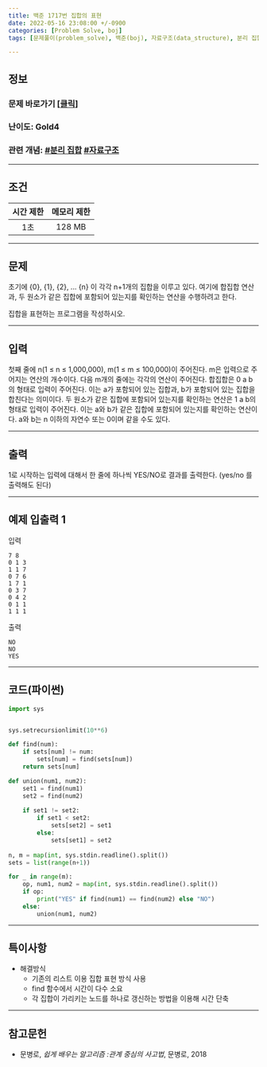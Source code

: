 ```yaml
---
title: 백준 1717번 집합의 표현
date: 2022-05-16 23:08:00 +/-0900
categories: [Problem Solve, boj]
tags: [문제풀이(problem_solve), 백준(boj), 자료구조(data_structure), 분리 집합(disjoint_set)]

---
```

## 정보
### 문제 바로가기 [[클릭](https://www.acmicpc.net/problem/1717)]
### 난이도: Gold4
### 관련 개념: [#분리 집합](https://www.acmicpc.net/problemset?sort=ac_desc&algo=81) [#자료구조](https://www.acmicpc.net/problemset?sort=ac_desc&algo=175)

---
## 조건

시간 제한|메모리 제한
:---:|:---:
1초|128 MB

---
## 문제
초기에 {0}, {1}, {2}, ... {n} 이 각각 n+1개의 집합을 이루고 있다. 여기에 합집합 연산과, 두 원소가 같은 집합에 포함되어 있는지를 확인하는 연산을 수행하려고 한다.

집합을 표현하는 프로그램을 작성하시오.

---
## 입력
첫째 줄에 n(1 ≤ n ≤ 1,000,000), m(1 ≤ m ≤ 100,000)이 주어진다. m은 입력으로 주어지는 연산의 개수이다. 다음 m개의 줄에는 각각의 연산이 주어진다. 합집합은 0 a b의 형태로 입력이 주어진다. 이는 a가 포함되어 있는 집합과, b가 포함되어 있는 집합을 합친다는 의미이다. 두 원소가 같은 집합에 포함되어 있는지를 확인하는 연산은 1 a b의 형태로 입력이 주어진다. 이는 a와 b가 같은 집합에 포함되어 있는지를 확인하는 연산이다. a와 b는 n 이하의 자연수 또는 0이며 같을 수도 있다.

---
## 출력
1로 시작하는 입력에 대해서 한 줄에 하나씩 YES/NO로 결과를 출력한다. (yes/no 를 출력해도 된다)

---
## 예제 입출력 1
입력
```
7 8
0 1 3
1 1 7
0 7 6
1 7 1
0 3 7
0 4 2
0 1 1
1 1 1
```

출력
```
NO
NO
YES
```

---
## 코드(파이썬)
```python
import sys


sys.setrecursionlimit(10**6)

def find(num):
    if sets[num] != num:
        sets[num] = find(sets[num])
    return sets[num]

def union(num1, num2):
    set1 = find(num1)
    set2 = find(num2)
    
    if set1 != set2:
        if set1 < set2:
            sets[set2] = set1
        else:
            sets[set1] = set2
            
n, m = map(int, sys.stdin.readline().split())
sets = list(range(n+1))

for _ in range(m):
    op, num1, num2 = map(int, sys.stdin.readline().split())
    if op:
        print("YES" if find(num1) == find(num2) else "NO")
    else:
        union(num1, num2)

```

---
## 특이사항
- 해결방식
  - 기존의 리스트 이용 집합 표현 방식 사용
  - find 함수에서 시간이 다수 소요
  - 각 집합이 가리키는 노드를 하나로 갱신하는 방법을 이용해 시간 단축

---
## 참고문헌
- 문병로, *쉽게 배우는 알고리즘 :관계 중심의 사고법*, 문병로, 2018

